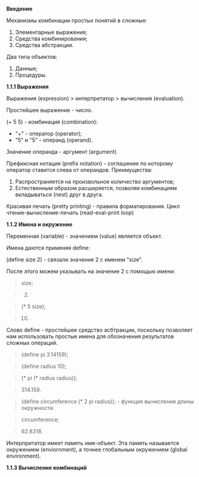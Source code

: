**Введение**

Механизмы комбинации простых понятий в сложные:

  1. Элементарные выражения;
  2. Средства комбинирования;
  3. Средства абстракции.

Два типа объектов:
  1. Данные;
  2. Процедуры.

**1.1.1 Выражения**

Выражения (expression) > интерпретатор > вычисления (evaluation).

Простейшее выражение - число.

(+ 5 5) - комбинация (combination):
- "+" - оператор (operator);
- "5" и "5" - операнд (operand).

Значение операнда - аргумент (argument)

Префиксная нотация (prefix notation) - соглашение по которому оператор ставится слева от операндов. Преимущества:

  1. Распространяется на произвольное количество аргументов;
  2. Естественным образом расширяется, позволяя комбинациям вкладываться (nest) друг в друга.

Красивая печать (pretty printing) - правила форматирования.
Цикл чтение-вычисление-печать (read-eval-print loop)

**1.1.2 Имена и окружение**

Переменная (variable) - значением (value) является объект.

Имена даются применяя define:

(define size 2) - связали значение 2 с именем "size". 

После этого можем указывать на значение 2 с помощью имени:

>size;

>2.

>(* 5 size);

>10.

Слово define - простейшее средство асбтракции, поскольку позволяет нам использовать простые имена для обозначения результатов сложных операций.

>(define pi 3.14159);

>(define radius 10);

>(* pi (* radius radius));

>314.159.

>(define circumference (* 2 pi radius)); - функция вычисления длины окружности.

>circumference;

>62.8318.

Интерпритатор имеет память имя-объект. Эта память называется окружением (enviornment), а точнее глобальным окружением (global environment).

**1.1.3 Вычисление комбинаций**



